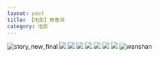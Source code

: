 ```yaml
---
layout: post
title: 【电影】青春派
category: 电影
---
```

![story_new_final](http://rh8cub8wq.hd-bkt.clouddn.com/img/story_new_final_0322.png)
![](http://rh8cub8wq.hd-bkt.clouddn.com/img/youth-pai-220325-1.png)
![](http://rh8cub8wq.hd-bkt.clouddn.com/img/youth-pai-220325-2.png)
![](http://rh8cub8wq.hd-bkt.clouddn.com/img/youth-pai-220325-3.png)
![](http://rh8cub8wq.hd-bkt.clouddn.com/img/youth-pai-220325-4.png)
![](http://rh8cub8wq.hd-bkt.clouddn.com/img/youth-pai-220325-5.png)
![](http://rh8cub8wq.hd-bkt.clouddn.com/img/youth-pai-220325-6.png)
![](http://rh8cub8wq.hd-bkt.clouddn.com/img/youth-pai-220325-7.JPG)
![wanshan](http://rh8cub8wq.hd-bkt.clouddn.com/img/wanshan.png)